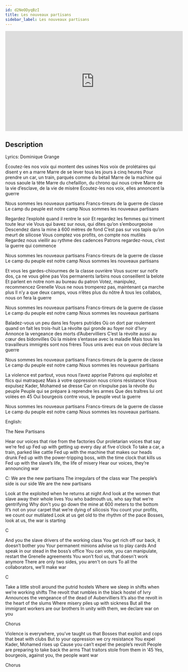 ```yaml
---
id: d2NeODyqBzI
title: Les nouveaux partisans
sidebar_label: Les nouveaux partisans
---
```


<iframe
  width="560"
  height="315"
  src="https://www.youtube.com/embed/d2NeODyqBzI"
  title="YouTube video player"
  frameborder="0"
  allow="accelerometer; autoplay; clipboard-write; encrypted-media; gyroscope; picture-in-picture; web-share"
  referrerpolicy="strict-origin-when-cross-origin"
  allowfullscreen
></iframe>

## Description

Lyrics: Dominique Grange

Écoutez-les nos voix qui montent des usines
Nos voix de prolétaires qui disent y en a marre
Marre de se lever tous les jours à cinq heures
Pour prendre un car, un train, parqués comme du bétail
Marre de la machine qui nous saoule la tête
Marre du chefaillon, du chrono qui nous crève
Marre de la vie d’esclave, de la vie de misère
Écoutez-les nos voix, elles annoncent la guerre
 
Nous sommes les nouveaux partisans
Francs-tireurs de la guerre de classe
Le camp du peuple est notre camp
Nous sommes les nouveaux partisans

 
Regardez l’exploité quand il rentre le soir
Et regardez les femmes qui triment toute leur vie
Vous qui bavez sur nous, qui dites qu’on s’embourgeoise
Descendez dans la mine à 600 mètres de fond
C’est pas sur vos tapis qu’on meurt de silicose
Vous comptez vos profits, on compte nos mutilés
Regardez nous vieillir au rythme des cadences
Patrons regardez-nous, c’est la guerre qui commence
 
Nous sommes les nouveaux partisans
Francs-tireurs de la guerre de classe
Le camp du peuple est notre camp
Nous sommes les nouveaux partisans

 
Et vous les gardes-chiourmes de la classe ouvrière
Vous sucrer sur not’e dos, ça ne vous gêne pas
Vos permanents larbins nous conseillent la belote
Et parlent en notre nom au bureau du patron
Votez, manipulez, recommencez Grenelle
Vous ne nous tromperez pas, maintenant ça marche plus
Il n’y a que deux camps, vous n’êtes plus du nôtre
À tous les collabos, nous on fera la guerre
 
Nous sommes les nouveaux partisans
Francs-tireurs de la guerre de classe
Le camp du peuple est notre camp
Nous sommes les nouveaux partisans

 
Baladez-vous un peu dans les foyers putrides
Où on dort par roulement quand on fait les trois-huit
La révolte qui gronde au foyer noir d’Ivry
Annonce la vengeance des morts d’Aubervilliers
C’est la révolte aussi au cœur des bidonvilles
Où la misère s’entasse avec la maladie
Mais tous les travailleurs immigrés sont nos frères
Tous unis avec eux on vous déclare la guerre
 
Nous sommes les nouveaux partisans
Francs-tireurs de la guerre de classe
Le camp du peuple est notre camp
Nous sommes les nouveaux partisans

 
La violence est partout, vous nous l’avez apprise
Patrons qui exploitez et flics qui matraquez
Mais à votre oppression nous crions résistance
Vous expulsez Kader, Mohamed se dresse
Car on n’expulse pas la révolte du peuple
Peuple qui se prépare à reprendre les armes
Que des traîtres lui ont volées en 45
Oui bourgeois contre vous, le peuple veut la guerre
 
Nous sommes les nouveaux partisans
Francs-tireurs de la guerre de classe
Le camp du peuple est notre camp
Nous sommes les nouveaux partisans.

English:

The New Partisans

Hear our voices that rise from the factories
Our proletarian voices that say we’re fed up
Fed up with getting up every day at five o’clock
To take a car, a train, parked like cattle
Fed up with the machine that makes our heads drunk
Fed up with the power-tripping boss, with the time clock that kills us
Fed up with the slave’s life, the life of misery
Hear our voices, they’re announcing war
 
C: We are the new partisans
The irregulars of the class war
The people’s side is our side
We are the new partisans
 
Look at the exploited when he returns at night
And look at the women that slave away their whole lives
You who badmouth us, who say that we’re gentrifying
Why don't you go down the mine at 600 meters to the bottom
It’s not on your carpet that we’re dying of silicosis
You count your profits, we count our mutilated
Look at us get old to the rhythm of the pace
Bosses, look at us, the war is starting
 
C
 
And you the slave drivers of the working class
You get rich off our back, it doesn’t bother you
Your permanent minions advise us to play cards
And speak in our stead in the boss’s office
You can vote, you can manipulate, restart the Grenelle agreements
You won’t fool us, that doesn't work anymore
There are only two sides, you aren't on ours
To all the collaborators, we’ll make war
 
C
 
Take a little stroll around the putrid hostels
Where we sleep in shifts when we’re working shifts
The revolt that rumbles in the black hostel of Ivry
Announces the vengeance of the dead of Aubervilliers
It’s also the revolt in the heart of the slums
Where misery piles up with sickness
But all the immigrant workers are our brothers
In unity with them, we declare war on you
 
Chorus
 
Violence is everywhere, you’ve taught us that
Bosses that exploit and cops that beat with clubs
But to your oppression we cry resistance
You expel Kader, Mohamed rises up
Cause you can’t expel the people’s revolt
People are preparing to take back the arms
That traitors stole from them in ‘45
Yes, bourgeois, against you, the people want war
 
Chorus
